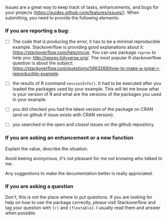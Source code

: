 Issues are a great way to keep track of tasks, enhancements, and bugs for your projects (https://guides.github.com/features/issues/). When submitting, you need to provide the following elements:

### If you are reporting a bug:

- [ ] The code that is producing the error, it has to be a minimal reproducible example.
Stackoverflow is providing good explanations about it: https://stackoverflow.com/help/mcve. You can use package `reprex` to help you: http://reprex.tidyverse.org/. The most popular R stackoverflow question is about the subject: https://stackoverflow.com/questions/5963269/how-to-make-a-great-r-reproducible-example.

- [ ] the results of R command `sessionInfo()`. It had to be executed after you loaded the packages used by your example. This will let me know what is your version of R and what are the versions of the packages you used in your example. 

- [ ] you did checked you had the latest version of the package on CRAN (and on github if issue exists with CRAN version).

- [ ] you searched in the *open* and *closed* issues on the github repository.


### If you are asking an enhancement or a new function

Explain the value, describe the situation.

Avoid beeing anonymous, it's not pleasant for me not knowing who talked to me.

Any suggestions to make the documentation better is really appriciated.

### If you are asking a question

Don't, this is not the place where to put questions. If you are looking for help on how to use the package correctly, please visit Stackoverflow and tag your question with `[r]` and `[flextable]`. I usually read them and answer when possible.

